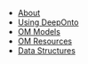 <!---
Copyright 2021 Yuan He (KRR-Oxford). All rights reserved.

Licensed under the Apache License, Version 2.0 (the "License");
you may not use this file except in compliance with the License.
You may obtain a copy of the License at

    http://www.apache.org/licenses/LICENSE-2.0

Unless required by applicable law or agreed to in writing, software
distributed under the License is distributed on an "AS IS" BASIS,
WITHOUT WARRANTIES OR CONDITIONS OF ANY KIND, either express or implied.
See the License for the specific language governing permissions and
limitations under the License.
-->

<!-- - **DeepOnto** -->
- [About](/)
- [Using DeepOnto](using_deeponto.md)
- [OM Models](om_models.md)
- [OM Resources](om_resources.md)
- [Data Structures](data_structures.md)
